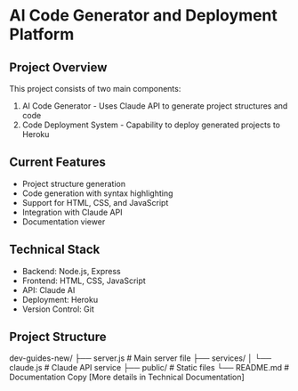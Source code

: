 ﻿# AI Code Generator and Deployment Platform

## Project Overview
This project consists of two main components:
1. AI Code Generator - Uses Claude API to generate project structures and code
2. Code Deployment System - Capability to deploy generated projects to Heroku

## Current Features
- Project structure generation
- Code generation with syntax highlighting
- Support for HTML, CSS, and JavaScript
- Integration with Claude API
- Documentation viewer

## Technical Stack
- Backend: Node.js, Express
- Frontend: HTML, CSS, JavaScript
- API: Claude AI
- Deployment: Heroku
- Version Control: Git

## Project Structure
dev-guides-new/
├── server.js           # Main server file
├── services/
│   └── claude.js      # Claude API service
├── public/            # Static files
└── README.md         # Documentation
Copy
[More details in Technical Documentation]
